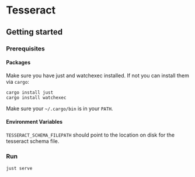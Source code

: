 # Tesseract

## Getting started

### Prerequisites

#### Packages

Make sure you have just and watchexec installed. If not you can install them via `cargo`:
```
cargo install just
cargo install watchexec
```

Make sure your `~/.cargo/bin` is in your `PATH`.

#### Environment Variables
`TESSERACT_SCHEMA_FILEPATH` should point to the location on disk for the tesseract schema file.

### Run
`just serve`